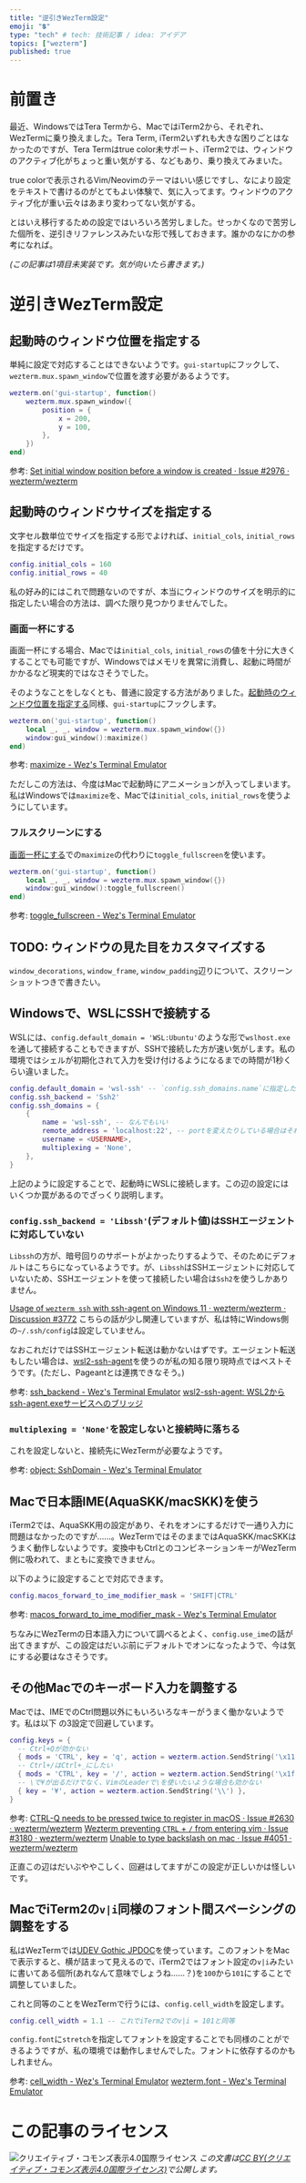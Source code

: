 ```yaml
---
title: "逆引きWezTerm設定"
emoji: "💲"
type: "tech" # tech: 技術記事 / idea: アイデア
topics: ["wezterm"]
published: true
---
```


前置き
================================================================================

最近、WindowsではTera Termから、MacではiTerm2から、それぞれ、WezTermに乗り換えました。Tera Term, iTerm2いずれも大きな困りごとはなかったのですが、Tera Termはtrue color未サポート、iTerm2では、ウィンドウのアクティブ化がちょっと重い気がする、などもあり、乗り換えてみまいた。

true colorで表示されるVim/Neovimのテーマはいい感じですし、なにより設定をテキストで書けるのがとてもよい体験で、気に入ってます。ウィンドウのアクティブ化が重い云々はあまり変わってない気がする。

とはいえ移行するための設定ではいろいろ苦労しました。せっかくなので苦労した個所を、逆引きリファレンスみたいな形で残しておきます。誰かのなにかの参考になれば。

*(この記事は1項目未実装です。気が向いたら書きます。)*


逆引きWezTerm設定
================================================================================

起動時のウィンドウ位置を指定する
--------------------------------------------------------------------------------

単純に設定で対応することはできないようです。`gui-startup`にフックして、`wezterm.mux.spawn_window`で位置を渡す必要があるようです。

```lua
wezterm.on('gui-startup', function()
    wezterm.mux.spawn_window({
        position = {
            x = 200,
            y = 100,
        },
    })
end)
```

参考: [Set initial window position before a window is created · Issue #2976 · wezterm/wezterm](https://github.com/wezterm/wezterm/issues/2976#issuecomment-1419492777)


起動時のウィンドウサイズを指定する
--------------------------------------------------------------------------------

文字セル数単位でサイズを指定する形でよければ、`initial_cols`, `initial_rows`を指定するだけです。

```lua
config.initial_cols = 160
config.initial_rows = 40
```

私の好み的にはこれで問題ないのですが、本当にウィンドウのサイズを明示的に指定したい場合の方法は、調べた限り見つかりませんでした。


### 画面一杯にする

画面一杯にする場合、Macでは`initial_cols`, `initial_rows`の値を十分に大きくすることでも可能ですが、Windowsではメモリを異常に消費し、起動に時間がかかるなど現実的ではなさそうでした。

そのようなことをしなくとも、普通に設定する方法がありました。[起動時のウィンドウ位置を指定する](#起動時のウィンドウ位置を指定する)同様、`gui-startup`にフックします。

```lua
wezterm.on('gui-startup', function()
    local _, _, window = wezterm.mux.spawn_window({})
    window:gui_window():maximize()
end)
```

参考: [maximize - Wez's Terminal Emulator](https://wezterm.org/config/lua/window/maximize.html)

ただしこの方法は、今度はMacで起動時にアニメーションが入ってしまいます。私はWindowsでは`maximize`を、Macでは`initial_cols`, `initial_rows`を使うようにしています。


### フルスクリーンにする

[画面一杯にする](#画面一杯にする)での`maximize`の代わりに`toggle_fullscreen`を使います。

```lua
wezterm.on('gui-startup', function()
    local _, _, window = wezterm.mux.spawn_window({})
    window:gui_window():toggle_fullscreen()
end)
```

参考: [toggle_fullscreen - Wez's Terminal Emulator](https://wezterm.org/config/lua/window/toggle_fullscreen.html)


TODO: ウィンドウの見た目をカスタマイズする
--------------------------------------------------------------------------------

`window_decorations`, `window_frame`, `window_padding`辺りについて、スクリーンショットつきで書きたい。


Windowsで、WSLにSSHで接続する
--------------------------------------------------------------------------------

WSLには、`config.default_domain = 'WSL:Ubuntu'`のような形で`wslhost.exe`を通して接続することもできますが、SSHで接続した方が速い気がします。私の環境ではシェルが初期化されて入力を受け付けるようになるまでの時間が1秒くらい違いました。

```lua
config.default_domain = 'wsl-ssh' -- `config.ssh_domains.name`に指定したものを
config.ssh_backend = 'Ssh2'
config.ssh_domains = {
    {
        name = 'wsl-ssh', -- なんでもいい
        remote_address = 'localhost:22', -- portを変えたりしている場合はそれに合わせる
        username = <USERNAME>,
        multiplexing = 'None',
    },
}
```

上記のように設定することで、起動時にWSLに接続します。この辺の設定にはいくつか罠があるのでざっくり説明します。


### `config.ssh_backend = 'Libssh'`(デフォルト値)はSSHエージェントに対応していない

`Libssh`の方が、暗号回りのサポートがよかったりするようで、そのためにデフォルトはこちらになっているようです。が、`Libssh`はSSHエージェントに対応していないため、SSHエージェントを使って接続したい場合は`Ssh2`を使うしかありません。

[Usage of `wezterm ssh` with ssh-agent on Windows 11 · wezterm/wezterm · Discussion #3772](https://github.com/wezterm/wezterm/discussions/3772#discussioncomment-7201688) こちらの話が少し関連していますが、私は特にWindows側の`~/.ssh/config`は設定していません。

なおこれだけではSSHエージェント転送は動かないはずです。エージェント転送もしたい場合は、[wsl2-ssh-agent](https://github.com/mame/wsl2-ssh-agent)を使うのが私の知る限り現時点ではベストそうです。(ただし、Pageantとは連携できなそう。)

参考:
[ssh_backend - Wez's Terminal Emulator](https://wezterm.org/config/lua/config/ssh_backend.html)
[wsl2-ssh-agent: WSL2からssh-agent.exeサービスへのブリッジ](https://zenn.dev/mametter/articles/49a2b505ec0275)


### `multiplexing = 'None'`を設定しないと接続時に落ちる

これを設定しないと、接続先にWezTermが必要なようです。

参考: [object: SshDomain - Wez's Terminal Emulator](https://wezterm.org/config/lua/SshDomain.html)


Macで日本語IME(AquaSKK/macSKK)を使う
--------------------------------------------------------------------------------

iTerm2では、AquaSKK用の設定があり、それをオンにするだけで一通り入力に問題はなかったのですが……。WezTermではそのままではAquaSKK/macSKKはうまく動作しないようです。変換中もCtrlとのコンビネーションキーがWezTerm側に吸われて、まともに変換できません。

以下のように設定することで対応できます。

```lua
config.macos_forward_to_ime_modifier_mask = 'SHIFT|CTRL'
```

参考: [macos_forward_to_ime_modifier_mask - Wez's Terminal Emulator](https://wezterm.org/config/lua/config/macos_forward_to_ime_modifier_mask.html)

ちなみにWezTermの日本語入力について調べるとよく、`config.use_ime`の話が出てきますが、この設定はだいぶ前にデフォルトでオンになったようで、今は気にする必要はなさそうです。


その他Macでのキーボード入力を調整する
--------------------------------------------------------------------------------

Macでは、IMEでのCtrl問題以外にもいろいろなキーがうまく働かないようです。私は以下
の3設定で回避しています。

```lua
config.keys = {
  -- Ctrl+Qが効かない
  { mods = 'CTRL', key = 'q', action = wezterm.action.SendString('\x11') },
  -- Ctrl+/はCtrl+_にしたい
  { mods = 'CTRL', key = '/', action = wezterm.action.SendString('\x1f') },
  -- \で¥が出るだけでなく、VimのLeaderで\を使いたいような場合も効かない
  { key = '¥', action = wezterm.action.SendString('\\') },
}
```

参考:
[CTRL-Q needs to be pressed twice to register in macOS · Issue #2630 · wezterm/wezterm](https://github.com/wezterm/wezterm/issues/2630)
[Wezterm preventing `CTRL` + `/` from entering vim · Issue #3180 · wezterm/wezterm](https://github.com/wezterm/wezterm/issues/3180#issuecomment-1490214225)
[Unable to type backslash on mac · Issue #4051 · wezterm/wezterm](https://github.com/wezterm/wezterm/issues/4051)

正直この辺はだいぶややこしく、回避はしてますがこの設定が正しいかは怪しいです。


MacでiTerm2の`v|i`同様のフォント間スペーシングの調整をする
--------------------------------------------------------------------------------

私はWezTermでは[UDEV Gothic JPDOC](https://github.com/yuru7/udev-gothic)を使っています。このフォントをMacで表示すると、横が詰まって見えるので、iTerm2ではフォント設定の`v|i`みたいに書いてある個所(あれなんて意味でしょうね……？)を`100`から`101`にすることで調整していました。

これと同等のことをWezTermで行うには、`config.cell_width`を設定します。

```lua
config.cell_width = 1.1 -- これでiTerm2でのv|i = 101と同等
```

`config.font`に`stretch`を指定してフォントを設定することでも同様のことができるようですが、私の環境では動作しませんでした。フォントに依存するのかもしれません。

参考:
[cell_width - Wez's Terminal Emulator](https://wezterm.org/config/lua/config/cell_width.html)
[wezterm.font - Wez's Terminal Emulator](https://wezterm.org/config/lua/wezterm/font.html)


この記事のライセンス
================================================================================
![クリエイティブ・コモンズ表示4.0国際ライセンス](https://i.creativecommons.org/l/by/4.0/88x31.png)
*この文書は[CC BY(クリエイティブ・コモンズ表示4.0国際ライセンス)](http://creativecommons.org/licenses/by/4.0/)で公開します。*



